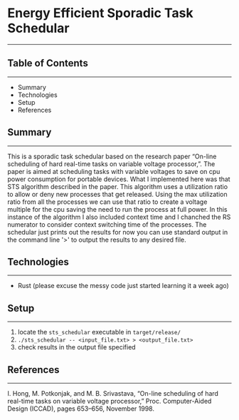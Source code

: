 # Energy Efficient Sporadic Task Schedular
---

## Table of Contents
---

- Summary
- Technologies
- Setup
- References


## Summary
---

This is a sporadic task schedular based on the research paper “On-line scheduling of hard real-time tasks on variable voltage processor,”.
The paper is aimed at scheduling tasks with variable voltages to save on cpu power consumption for portable devices. What I implemented here
was that STS algorithm described in the paper. This algorithm uses a utilization ratio to allow or deny new processes that get released. Using the
max utilization ratio from all the processes we can use that ratio to create a voltage multiple for the cpu saving the need to run the process at full
power. In this instance of the algorithm I also included context time and I chanched the RS numerator to consider context switching time of the processes.
The schedular just prints out the results for now you can use standard output in the command line '>' to output the results to any desired file.

## Technologies
---
- Rust (please excuse the messy code just started learning it a week ago)


## Setup
---
1. locate the `sts_schedular` executable in `target/release/`
2. ```./sts_schedular -- <input_file.txt> > <output_file.txt>```
3. check results in the output file specified

## References
---

I. Hong, M. Potkonjak, and M. B. Srivastava, “On-line scheduling of hard real-time tasks on variable voltage processor,” Proc. Computer-Aided Design (ICCAD), pages 653–656, November 1998.